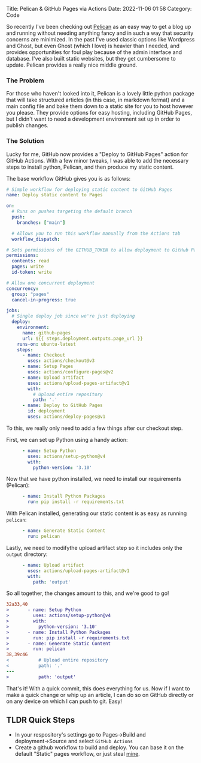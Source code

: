 Title: Pelican & GitHub Pages via Actions
Date: 2022-11-06 01:58
Category: Code

So recently I've been checking out [Pelican](https://getpelican.com) as an easy way to get a blog up and running without needing anything fancy and in such a way that security concerns are minimized. In the past I've used classic options like Wordpress and Ghost, but even Ghost (which I love) is heavier than I needed, and provides opportunities for foul play because of the admin interface and database. I've also built static websites, but they get cumbersome to update. Pelican provides a really nice middle ground.

### The Problem
For those who haven't looked into it, Pelican is a lovely little python package that will take structured articles (in this case, in markdown format) and a main config file and bake them down to a static site for you to host however you please. They provide options for easy hosting, including GitHub Pages, but I didn't want to need a development environment set up in order to publish changes.

### The Solution
Lucky for me, GitHub now provides a "Deploy to GitHub Pages" action for GitHub Actions. With a few minor tweaks, I was able to add the necessary steps to install python, Pelican, and then produce my static content.

The base workflow GitHub gives you is as follows:
```yml
# Simple workflow for deploying static content to GitHub Pages
name: Deploy static content to Pages

on:
  # Runs on pushes targeting the default branch
  push:
    branches: ["main"]

  # Allows you to run this workflow manually from the Actions tab
  workflow_dispatch:

# Sets permissions of the GITHUB_TOKEN to allow deployment to GitHub Pages
permissions:
  contents: read
  pages: write
  id-token: write

# Allow one concurrent deployment
concurrency:
  group: "pages"
  cancel-in-progress: true

jobs:
  # Single deploy job since we're just deploying
  deploy:
    environment:
      name: github-pages
      url: ${{ steps.deployment.outputs.page_url }}
    runs-on: ubuntu-latest
    steps:
      - name: Checkout
        uses: actions/checkout@v3
      - name: Setup Pages
        uses: actions/configure-pages@v2
      - name: Upload artifact
        uses: actions/upload-pages-artifact@v1
        with:
          # Upload entire repository
          path: '.'
      - name: Deploy to GitHub Pages
        id: deployment
        uses: actions/deploy-pages@v1
```

To this, we really only need to add a few things after our checkout step.

First, we can set up Python using a handy action:
```yml
      - name: Setup Python
        uses: actions/setup-python@v4
        with:
          python-version: '3.10' 
```

Now that we have python installed, we need to install our requirements (Pelican):
```yml
      - name: Install Python Packages
        run: pip install -r requirements.txt
```

With Pelican installed, generating our static content is as easy as running `pelican`:
```yml
      - name: Generate Static Content
        run: pelican
```

Lastly, we need to modifythe upload artifact step so it includes only the `output` directory:
```yml
      - name: Upload artifact
        uses: actions/upload-pages-artifact@v1
        with:
          path: 'output'
```

So all together, the changes amount to this, and we're good to go!

```diff
32a33,40
>       - name: Setup Python
>         uses: actions/setup-python@v4
>         with:
>           python-version: '3.10' 
>       - name: Install Python Packages
>         run: pip install -r requirements.txt
>       - name: Generate Static Content
>         run: pelican
38,39c46
<           # Upload entire repository
<           path: '.'
---
>           path: 'output'
```

That's it! With a quick commit, this does everything for us. Now if I want to make a quick change or whip up an article, I can do so on GitHub directly or on any device on which I can push to git. Easy!

## TLDR Quick Steps
* In your respository's settings go to Pages→Build and deployment→Source and select `GitHub Actions`
* Create a github workflow to build and deploy. You can base it on the default "Static" pages workflow, or just steal [mine](https://github.com/crashoverripe/overripe.net/blob/main/.github/workflows/pages.yml).
